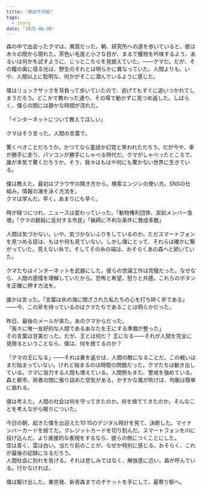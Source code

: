```yaml
---
title: "脱却不可能"
tags:
  - story
date: "2025-06-06"
---
```

森の中で出会ったクマは、異質だった。朝、研究所への道を歩いていると、彼は木々の間から現れた。茶色い毛皮と小さな目が、まるで獲物を吟味するよう、あるいは何かを試すように、じっとこちらを見据えていた。――クマだ。だが、その瞳の奥に宿る光は、野生のそれとは明らかに異なっていた。人間よりも、いや、人間以上に聡明な、何かがそこに潜んでいるように感じた。<br>
<br>
僕はリュックサックを背負って歩いていたので、逃げてもすぐに追いつかれてしまうだろう。どこかで教わった通り、その場で動かずに見つめ返した。しばらく、僕らの間には静かな時間が流れた。<br>
<br>
「インターネットについて教えてほしい」<br>
<br>
クマはそう言った。人間の言葉で。<br>
<br>
驚くべきことだろうか。かつてなら童話か幻覚と笑われただろう。だが今や、車が勝手に走り、パソコンが勝手にしゃべる時代だ。クマがしゃべったところで、誰が本気で驚くだろうか。そう、我々はもはや何にも驚かない世界に生きている。<br>
<br>
僕は教えた。最初はブラウザの開き方から。検索エンジンの使い方。SNSの仕組み。情報の海を泳ぐ方法を。<br>
クマは学んだ。早く。あまりにも早く。<br>
<br>
時が経つにつれ、ニュースは変わっていった。「動物権利団体、突如メンバー急増」「クマの銃殺に反対する市民」「猟師に不利な条件に賛成多数」<br>
<br>
人間は気づかない。いや、気づかないふりをしているのか。ただスマートフォンを見つめる目は、もはや何も見ていない。しかし僕にとって、それらは確かに繋がっていた。見えない糸で。そしてその糸の端は、おそらくあの森へと続いていた。<br>
<br>
クマたちはインターネットを武器にした。彼らの世論工作は完璧だった。なぜなら、人間の感情を理解していたから。恐怖と希望。怒りと共感。これらのボタンを正確に押す方法を。<br>
<br>
誰かは言った。「言葉は氷の海に閉ざされた私たちの心を打ち砕く斧である」――今、この斧を持っているのはクマたちであることは明らかだった。<br>
<br>
昨日、最後のメールが来た。あのクマからだった。<br>
「我々に唯一友好的な人間であるあなたを王にする準備が整った」<br>
その言葉は甘美だった。だが、王とは何だ？ 王になる――それが人間を完全に見限るということなら、僕は、何を捨てるのか？<br>
<br>
「クマの王になる」――それは裏を返せば、人間の敵になることだ。この戦いはまだ始まっていない。けれど始まるのは時間の問題だった。クマたちは動き出している。クマに協力する人間も増えている。人間側もまた、警戒を強めている。森と都市、両者の間に張り詰めた空気がある。かすかな風が吹けば、均衡は簡単に崩れる。<br>
<br>
僕は考えた。人間の社会は何を守ってきたのか。何を捨ててきたのか。そんなことを考えながら眠りについた。<br>
<br>
今日の朝、起きた僕を出迎えた10:15のデジタル時計を見て、決断した。マイナンバーカードを捨てた。クレジットカードを切り刻んだ。スマートフォンを川に投げ込んだ。より直接的な表現をするなら、彼らの側につくことにした。<br>
空は青く、雲は白い。当たり前のことが、なぜか特別に感じる。おそらく、これが最後の記録になるだろう。<br>
人間社会に別れを告げる。それは悲しみではなく、解放感に近い。森が呼んでいる。行かなければ。<br>
<br>
僕は駆け出した。東京発、新青森までのチケットを手にして、最寄り駅へ。